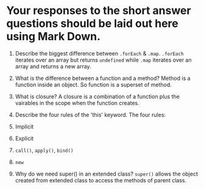 # Your responses to the short answer questions should be laid out here using Mark Down.
1. Describe the biggest difference between `.forEach` & `.map`.
`.forEach `iterates over an array but returns `undefined` while `.map` iterates over an array and returns a new array.

2. What is the difference between a function and a method?
Method is a function inside an object. So function is a superset of method.

3. What is closure?
A closure is a combination of a function plus the vairables in the scope when the function creates. 

4. Describe the four rules of the 'this' keyword.
The four rules:
  1. Implicit
  2. Explicit
  3. `call()`, `apply()`, `bind()`
  4. `new`

5. Why do we need super() in an extended class?
`super()` allows the object created from extended class to access the methods of parent class.
